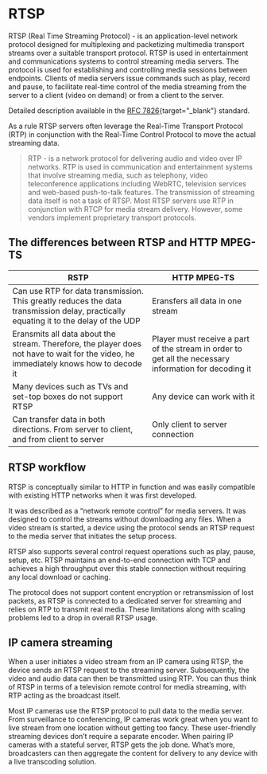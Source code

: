 # RTSP

RTSP (Real Time Streaming Protocol) - is an application-level network protocol designed for multiplexing and packetizing multimedia transport streams over a suitable transport protocol. RTSP is used in entertainment and communications systems to control streaming media servers. The protocol is used for establishing and controlling media sessions between endpoints. Clients of media servers issue commands such as play, record and pause, to facilitate real-time control of the media streaming from the server to a client (video on demand) or from a client to the server.

Detailed description available in the [RFC 7826](https://www.rfc-editor.org/rfc/rfc8216){target="_blank"} standard.

 As a rule RTSP servers often leverage the Real-Time Transport Protocol (RTP) in conjunction with the Real-Time Control Protocol to move the actual streaming data. 

>RTP -  is a network protocol for delivering audio and video over IP networks. RTP is used in communication and entertainment systems that involve streaming media, such as telephony, video teleconference applications including WebRTC, television services and web-based push-to-talk features.
The transmission of streaming data itself is not a task of RTSP. Most RTSP servers use RTP in conjunction with RTCP for media stream delivery. However, some vendors implement proprietary transport protocols. 

## The differences between RTSP and HTTP MPEG-TS

| RSTP | HTTP MPEG-TS |
|-------|----------|
| Сan use RTP for data transmission. This greatly reduces the data transmission delay, practically equating it to the delay of the UDP| Еransfers all data in one stream|
| Еransmits all data about the stream. Therefore, the player does not have to wait for the video, he immediately knows how to decode it | Player must receive a part of the stream in order to get all the necessary information for decoding it |
| Many devices such as TVs and set-top boxes do not support RTSP | Any device can work with it | | Сan use RTP for data transmission. This greatly reduces the data transmission delay, practically equating it to the delay of the UDP|
| Can transfer data in both directions. From server to client, and from client to server | Only client to server connection |

## RTSP workflow

RTSP is conceptually similar to HTTP in function and was easily compatible with existing HTTP networks when it was first developed.

It was described as a “network remote control” for media servers. It was designed to control the streams without downloading any files. When a video stream is started, a device using the protocol sends an RTSP request to the media server that initiates the setup process.

RTSP also supports several control request operations such as play, pause, setup, etc. RTSP maintains an end-to-end connection with TCP and achieves a high throughput over this stable connection without requiring any local download or caching.

The protocol does not support content encryption or retransmission of lost packets, as RTSP is connected to a dedicated server for streaming and relies on RTP to transmit real media. These limitations along with scaling problems led to a drop in overall RTSP usage.

## IP camera streaming

When a user initiates a video stream from an IP camera using RTSP, the device sends an RTSP request to the streaming server. Subsequently, the video and audio data can then be transmitted using RTP. You can thus think of RTSP in terms of a television remote control for media streaming, with RTP acting as the broadcast itself.

Most IP cameras use the RTSP protocol to pull data to the media server. From surveillance to conferencing, IP cameras work great when you want to live stream from one location without getting too fancy. These user-friendly streaming devices don’t require a separate encoder. When pairing IP cameras with a stateful server, RTSP gets the job done. What’s more, broadcasters can then aggregate the content for delivery to any device with a live transcoding solution.
